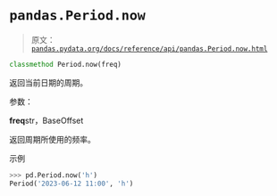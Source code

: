 # `pandas.Period.now`

> 原文：[`pandas.pydata.org/docs/reference/api/pandas.Period.now.html`](https://pandas.pydata.org/docs/reference/api/pandas.Period.now.html)

```py
classmethod Period.now(freq)
```

返回当前日期的周期。

参数：

**freq**str，BaseOffset

返回周期所使用的频率。

示例

```py
>>> pd.Period.now('h')  
Period('2023-06-12 11:00', 'h') 
```

